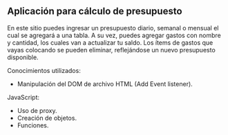 ## Aplicación para cálculo de presupuesto
En este sitio puedes ingresar un presupuesto diario, semanal o mensual el cual se agregará a una tabla.
A su vez, puedes agregar gastos con nombre y cantidad, los cuales van a actualizar tu saldo.
Los ítems de gastos que vayas colocando se pueden eliminar, reflejándose un nuevo presupuesto disponible.

Conocimientos utilizados:
- Manipulación del DOM de archivo HTML (Add Event listener).

JavaScript:
- Uso de proxy.
- Creación de objetos.
- Funciones.


